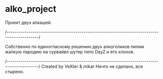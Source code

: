 # alko_project
Проект двух алкашей. 


/*----------------------------------------------------------------------------------------------*/

Собственно по единогласному решению двух алкоголиков пилим жалкую пародию на сурвайвл шутер типо DayZ и его клонов.


/*----------------------------------------------------------------------------------------------*/
Created by VeXter & mikar
Ничто не сделано, все стырено.
